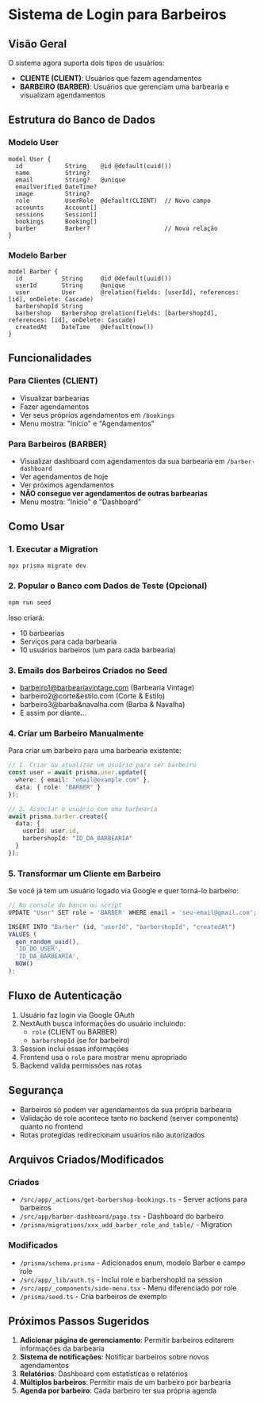 # Sistema de Login para Barbeiros

## Visão Geral

O sistema agora suporta dois tipos de usuários:
- **CLIENTE (CLIENT)**: Usuários que fazem agendamentos
- **BARBEIRO (BARBER)**: Usuários que gerenciam uma barbearia e visualizam agendamentos

## Estrutura do Banco de Dados

### Modelo User
```prisma
model User {
  id            String    @id @default(cuid())
  name          String?
  email         String?   @unique
  emailVerified DateTime?
  image         String?
  role          UserRole  @default(CLIENT)  // Novo campo
  accounts      Account[]
  sessions      Session[]
  bookings      Booking[]
  barber        Barber?                     // Nova relação
}
```

### Modelo Barber
```prisma
model Barber {
  id           String     @id @default(uuid())
  userId       String     @unique
  user         User       @relation(fields: [userId], references: [id], onDelete: Cascade)
  barbershopId String
  barbershop   Barbershop @relation(fields: [barbershopId], references: [id], onDelete: Cascade)
  createdAt    DateTime   @default(now())
}
```

## Funcionalidades

### Para Clientes (CLIENT)
- Visualizar barbearias
- Fazer agendamentos
- Ver seus próprios agendamentos em `/bookings`
- Menu mostra: "Início" e "Agendamentos"

### Para Barbeiros (BARBER)
- Visualizar dashboard com agendamentos da sua barbearia em `/barber-dashboard`
- Ver agendamentos de hoje
- Ver próximos agendamentos
- **NÃO consegue ver agendamentos de outras barbearias**
- Menu mostra: "Início" e "Dashboard"

## Como Usar

### 1. Executar a Migration
```bash
npx prisma migrate dev
```

### 2. Popular o Banco com Dados de Teste (Opcional)
```bash
npm run seed
```

Isso criará:
- 10 barbearias
- Serviços para cada barbearia
- 10 usuários barbeiros (um para cada barbearia)

### 3. Emails dos Barbeiros Criados no Seed
- barbeiro1@barbeariavintagе.com (Barbearia Vintage)
- barbeiro2@corte&estilo.com (Corte & Estilo)
- barbeiro3@barba&navalha.com (Barba & Navalha)
- E assim por diante...

### 4. Criar um Barbeiro Manualmente

Para criar um barbeiro para uma barbearia existente:

```typescript
// 1. Criar ou atualizar um usuário para ser barbeiro
const user = await prisma.user.update({
  where: { email: "email@example.com" },
  data: { role: "BARBER" }
});

// 2. Associar o usuário com uma barbearia
await prisma.barber.create({
  data: {
    userId: user.id,
    barbershopId: "ID_DA_BARBEARIA"
  }
});
```

### 5. Transformar um Cliente em Barbeiro

Se você já tem um usuário logado via Google e quer torná-lo barbeiro:

```typescript
// No console do banco ou script
UPDATE "User" SET role = 'BARBER' WHERE email = 'seu-email@gmail.com';

INSERT INTO "Barber" (id, "userId", "barbershopId", "createdAt") 
VALUES (
  gen_random_uuid(), 
  'ID_DO_USER', 
  'ID_DA_BARBEARIA', 
  NOW()
);
```

## Fluxo de Autenticação

1. Usuário faz login via Google OAuth
2. NextAuth busca informações do usuário incluindo:
   - `role` (CLIENT ou BARBER)
   - `barbershopId` (se for barbeiro)
3. Session inclui essas informações
4. Frontend usa o `role` para mostrar menu apropriado
5. Backend valida permissões nas rotas

## Segurança

- Barbeiros só podem ver agendamentos da sua própria barbearia
- Validação de role acontece tanto no backend (server components) quanto no frontend
- Rotas protegidas redirecionam usuários não autorizados

## Arquivos Criados/Modificados

### Criados
- `/src/app/_actions/get-barbershop-bookings.ts` - Server actions para barbeiros
- `/src/app/barber-dashboard/page.tsx` - Dashboard do barbeiro
- `/prisma/migrations/xxx_add_barber_role_and_table/` - Migration

### Modificados
- `/prisma/schema.prisma` - Adicionados enum, modelo Barber e campo role
- `/src/app/_lib/auth.ts` - Inclui role e barbershopId na session
- `/src/app/_components/side-menu.tsx` - Menu diferenciado por role
- `/prisma/seed.ts` - Cria barbeiros de exemplo

## Próximos Passos Sugeridos

1. **Adicionar página de gerenciamento**: Permitir barbeiros editarem informações da barbearia
2. **Sistema de notificações**: Notificar barbeiros sobre novos agendamentos
3. **Relatórios**: Dashboard com estatísticas e relatórios
4. **Múltiplos barbeiros**: Permitir mais de um barbeiro por barbearia
5. **Agenda por barbeiro**: Cada barbeiro ter sua própria agenda

